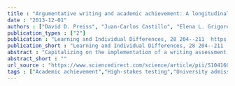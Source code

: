 ```yaml
---
title : "Argumentative writing and academic achievement: A longitudinal study"
date : "2013-12-01"
authors : ["David D. Preiss", "Juan-Carlos Castillo", "Elena L. Grigorenko", "Jorge Manzi"]
publication_types : ["2"]
publication : "Learning and Individual Differences, 28 204--211  https://doi.org/10.1016/j.lindif.2012.12.013"
publication_short : "Learning and Individual Differences, 28 204--211  https://doi.org/10.1016/j.lindif.2012.12.013"
abstract : "Capitalizing on the implementation of a writing assessment initiative implemented at a major Chilean university, we test how predictive writing is of subsequent academic achievement. First, using a multilevel analytic approach (n=2597), the study shows that, after controlling for socio-demographic variables and the university admission tests, writing skills significantly predict first-year university grades. Second, using information about the performance of students during their first eight semesters in the university (n=1616), a longitudinal hierarchical analysis showed that writing remains a significant predictor of university grades over time, also after controlling socio-demographic variables and university admissions tests. Moreover, language skills retain or improve their predictive role over time, whereas mathematics skills seem to decrease in their importance. Our results show that writing, and the cognitive skills involved in writing, play a critical role in advanced stages of academic training, consequently offering additional support for the consideration of this ability for university admission purposes."
abstract_short : ""
url_source : "https://www.sciencedirect.com/science/article/pii/S104160801200194X"
tags : ["Academic achievement","High-stakes testing","University admissions","Writing","Writing assessment"]
---
```

